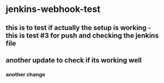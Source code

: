 # jenkins-webhook-test

## this is to test if actually the setup is working - this is test #3 for push and checking the jenkins file

## another update to check if its working well

### another change
